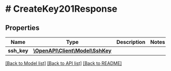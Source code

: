 # # CreateKey201Response

## Properties

Name | Type | Description | Notes
------------ | ------------- | ------------- | -------------
**ssh_key** | [**\OpenAPI\Client\Model\SshKey**](SshKey.md) |  |

[[Back to Model list]](../../README.md#models) [[Back to API list]](../../README.md#endpoints) [[Back to README]](../../README.md)
